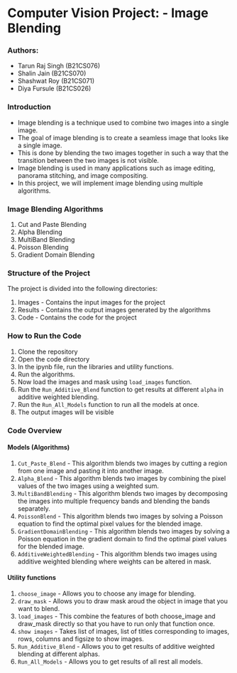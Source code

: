 # Computer Vision Project: - Image Blending
### Authors: 
- Tarun Raj Singh (B21CS076)
- Shalin Jain (B21CS070)
- Shashwat Roy (B21CS071)
- Diya Fursule (B21CS026)

### Introduction
- Image blending is a technique used to combine two images into a single image.
- The goal of image blending is to create a seamless image that looks like a single image. 
- This is done by blending the two images together in such a way that the transition between the two images is not visible. 
- Image blending is used in many applications such as image editing, panorama stitching, and image compositing.
- In this project, we will implement image blending using multiple algorithms.

### Image Blending Algorithms
1. Cut and Paste Blending
2. Alpha Blending
3. MultiBand Blending
4. Poisson Blending
5. Gradient Domain Blending

### Structure of the Project
The project is divided into the following directories:
1. Images - Contains the input images for the project
2. Results - Contains the output images generated by the algorithms
3. Code - Contains the code for the project

### How to Run the Code
1. Clone the repository
2. Open the code directory
3. In the ipynb file, run the libraries and utility functions.
4. Run the algorithms. 
5. Now load the images and mask using `load_images` function.
6. Run the `Run_Additive_Blend` function to get results at different `alpha` in additive weighted blending.
7. Run the `Run_All_Models` function to run all the models at once.
8. The output images will be visible

### Code Overview
#### Models (Algorithms)
1. `Cut_Paste_Blend` - This algorithm blends two images by cutting a region from one image and pasting it into another image.
2. `Alpha_Blend` - This algorithm blends two images by combining the pixel values of the two images using a weighted sum.
3. `MultiBandBlending` - This algorithm blends two images by decomposing the images into multiple frequency bands and blending the bands separately.
4. `PoissonBlend` - This algorithm blends two images by solving a Poisson equation to find the optimal pixel values for the blended image.
5. `GradientDomainBlending` - This algorithm blends two images by solving a Poisson equation in the gradient domain to find the optimal pixel values for the blended image.
6. `AdditiveWeightedBlending` - This algorithm blends two images using additive weighted blending where weights can be altered in mask.

#### Utility functions
1. `choose_image` - Allows you to choose any image for blending.
2. `draw_mask` - Allows you to draw mask aroud the object in image that you want to blend.
3. `load_images` - This combine the features of both choose_image and draw_mask directly so that you have to run only that function once.
4. `show images` - Takes list of images, list of titles corresponding to images, rows, columns and figsize to show images.  
5. `Run_Additive_Blend` - Allows you to get results of additive weighted blending at different alphas.
6. `Run_All_Models` - Allows you to get results of all rest all models.